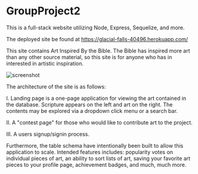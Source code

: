 # GroupProject2
This is a full-stack website utilizing Node, Express, Sequelize, and more.

The deployed site be found at https://glacial-falls-40496.herokuapp.com/

This site contains Art Inspired By the Bible. The Bible has inspired more art than any other source material, so this site is for anyone who has in interested in artistic inspiration.

![screenshot](https://github.com/Ayeser/GroupProject2/blob/master/ArtInspiredByTheBible.png?raw=true)

The architecture of the site is as follows:

I. Landing page is a one-page application for viewing the art contained in the database. Scripture appears on the left and art on the right. The contents may be explored via a dropdown click menu or a search bar.

II. A "contest page" for those who would like to contribute art to the project.

III. A users signup/signin process. 

Furthermore, the table schema have intentionally been built to allow this application to scale. Intended features includes: popularity votes on individual pieces of art, an ability to sort lists of art, saving your favorite art pieces to your profile page, achievement badges, and much, much more.
